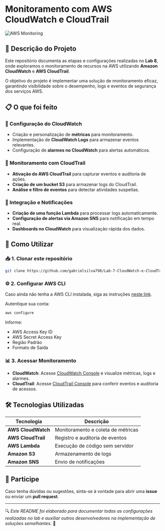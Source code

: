 # Monitoramento com AWS CloudWatch e CloudTrail

![AWS Monitoring](https://upload.wikimedia.org/wikipedia/commons/9/93/Amazon_Web_Services_Logo.svg)

## 📌 Descrição do Projeto

Este repositório documenta as etapas e configurações realizadas no **Lab 8**, onde exploramos o monitoramento de recursos na AWS utilizando **Amazon CloudWatch** e **AWS CloudTrail**.

O objetivo do projeto é implementar uma solução de monitoramento eficaz, garantindo visibilidade sobre o desempenho, logs e eventos de segurança dos serviços AWS.

## 📋 O que foi feito

### 🔹 Configuração do CloudWatch
- Criação e personalização de **métricas** para monitoramento.
- Implementação de **CloudWatch Logs** para armazenar eventos relevantes.
- Configuração de **alarmes no CloudWatch** para alertas automáticos.

### 🔹 Monitoramento com CloudTrail
- **Ativação do AWS CloudTrail** para capturar eventos e auditoria de ações.
- **Criação de um bucket S3** para armazenar logs do CloudTrail.
- **Análise e filtro de eventos** para detectar atividades suspeitas.

### 🔹 Integração e Notificações
- **Criação de uma função Lambda** para processar logs automaticamente.
- **Configuração de alertas via Amazon SNS** para notificação em tempo real.
- **Dashboards no CloudWatch** para visualização rápida dos dados.

## 🚀 Como Utilizar

### 📥 1. Clonar este repositório
```bash
git clone https://github.com/gabrielsilva798/Lab-7-CloudWatch-e-CloudTrail.-.git
```

### ⚙️ 2. Configurar AWS CLI
Caso ainda não tenha a AWS CLI instalada, siga as instruções [neste link](https://docs.aws.amazon.com/cli/latest/userguide/install-cliv2.html).

Autentique sua conta:
```bash
aws configure
```
Informe:
- AWS Access Key ID
- AWS Secret Access Key
- Região Padrão
- Formato de Saída

### 📊 3. Acessar Monitoramento
- **CloudWatch**: Acesse [CloudWatch Console](https://console.aws.amazon.com/cloudwatch/) e visualize métricas, logs e alarmes.
- **CloudTrail**: Acesse [CloudTrail Console](https://console.aws.amazon.com/cloudtrail/) para conferir eventos e auditoria de acessos.

## 🛠 Tecnologias Utilizadas

| Tecnologia      | Descrição |
|---------------|-------------|
| **AWS CloudWatch** | Monitoramento e coleta de métricas |
| **AWS CloudTrail** | Registro e auditoria de eventos |
| **AWS Lambda** | Execução de código sem servidor |
| **Amazon S3** | Armazenamento de logs |
| **Amazon SNS** | Envio de notificações |

## 👀 Participe

Caso tenha dúvidas ou sugestões, sinta-se à vontade para abrir uma **issue** ou enviar um **pull request**. 

---

🔍 *Este README foi elaborado para documentar todas as configurações realizadas no lab e auxiliar outros desenvolvedores na implementação de soluções semelhantes.* 🚀


